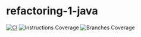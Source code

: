# refactoring-1-java

[![CI](https://github.com/will8ug/refactoring-1-java/actions/workflows/ci.yml/badge.svg)](https://github.com/will8ug/refactoring-1-java/actions/workflows/ci.yml)
![Instructions Coverage](https://will8ug.github.io/refactoring-1-java/badges/instructions.svg)
![Branches Coverage](https://will8ug.github.io/refactoring-1-java/badges/branches.svg)